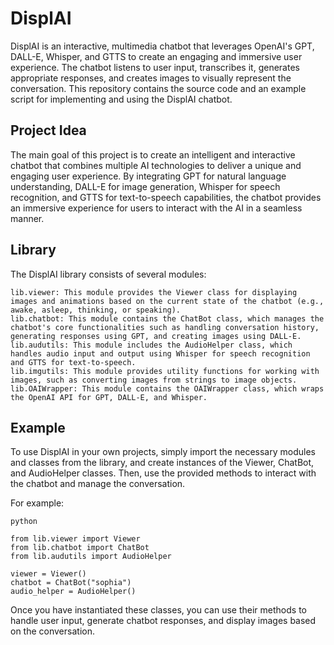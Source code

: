 # DisplAI

DisplAI is an interactive, multimedia chatbot that leverages OpenAI's GPT, DALL-E, Whisper, and GTTS to create an engaging and immersive user experience. The chatbot listens to user input, transcribes it, generates appropriate responses, and creates images to visually represent the conversation. This repository contains the source code and an example script for implementing and using the DisplAI chatbot.

## Project Idea

The main goal of this project is to create an intelligent and interactive chatbot that combines multiple AI technologies to deliver a unique and engaging user experience. By integrating GPT for natural language understanding, DALL-E for image generation, Whisper for speech recognition, and GTTS for text-to-speech capabilities, the chatbot provides an immersive experience for users to interact with the AI in a seamless manner.

## Library

The DisplAI library consists of several modules:

    lib.viewer: This module provides the Viewer class for displaying images and animations based on the current state of the chatbot (e.g., awake, asleep, thinking, or speaking).
    lib.chatbot: This module contains the ChatBot class, which manages the chatbot's core functionalities such as handling conversation history, generating responses using GPT, and creating images using DALL-E.
    lib.audutils: This module includes the AudioHelper class, which handles audio input and output using Whisper for speech recognition and GTTS for text-to-speech.
    lib.imgutils: This module provides utility functions for working with images, such as converting images from strings to image objects.
    lib.OAIWrapper: This module contains the OAIWrapper class, which wraps the OpenAI API for GPT, DALL-E, and Whisper.

## Example

To use DisplAI in your own projects, simply import the necessary modules and classes from the library, and create instances of the Viewer, ChatBot, and AudioHelper classes. Then, use the provided methods to interact with the chatbot and manage the conversation.

For example:

```
python

from lib.viewer import Viewer
from lib.chatbot import ChatBot
from lib.audutils import AudioHelper

viewer = Viewer()
chatbot = ChatBot("sophia")
audio_helper = AudioHelper()
```

Once you have instantiated these classes, you can use their methods to handle user input, generate chatbot responses, and display images based on the conversation.
